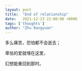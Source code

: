 ```yaml
---
layout: post
title:  "End of relationship"
date:   2021-12-23 22:00:00 +0800
tags: ['thoughts']
author: "Zhu Bangyuan"
---
```


多么痛苦，恐怕都不会逝去；<br>

卑怯的爱就埋在这里，<br>

幻想能重回到那时。<br>
